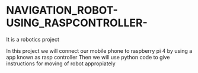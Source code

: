 # NAVIGATION_ROBOT-USING_RASPCONTROLLER-
It is a robotics project

In this project we will connect our mobile phone to raspberry pi 4 by using a app known as rasp controller
Then we will use python code to give instructions for moving of robot appropiately
